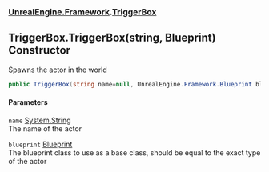### [UnrealEngine.Framework](UnrealEngine_Framework.md 'UnrealEngine.Framework').[TriggerBox](TriggerBox.md 'UnrealEngine.Framework.TriggerBox')
## TriggerBox.TriggerBox(string, Blueprint) Constructor
Spawns the actor in the world  
```csharp
public TriggerBox(string name=null, UnrealEngine.Framework.Blueprint blueprint=null);
```
#### Parameters
<a name='UnrealEngine_Framework_TriggerBox_TriggerBox(string_UnrealEngine_Framework_Blueprint)_name'></a>
`name` [System.String](https://docs.microsoft.com/en-us/dotnet/api/System.String 'System.String')  
The name of the actor
  
<a name='UnrealEngine_Framework_TriggerBox_TriggerBox(string_UnrealEngine_Framework_Blueprint)_blueprint'></a>
`blueprint` [Blueprint](Blueprint.md 'UnrealEngine.Framework.Blueprint')  
The blueprint class to use as a base class, should be equal to the exact type of the actor
  
